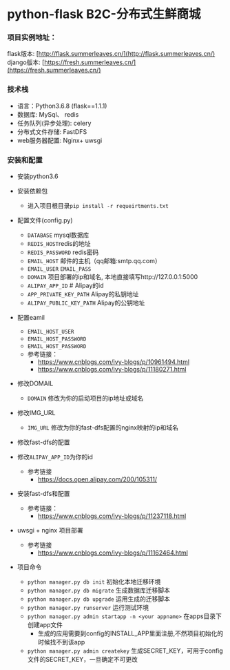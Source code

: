 # python-flask B2C-分布式生鲜商城

### 项目实例地址：
flask版本: [http://flask.summerleaves.cn/](http://flask.summerleaves.cn/)    
django版本: [https://fresh.summerleaves.cn/](https://fresh.summerleaves.cn/)    

###  技术栈
* 语言：Python3.6.8  (flask==1.1.1)
* 数据库: MySql、 redis 
* 任务队列(异步处理): celery
* 分布式文件存储: FastDFS
* web服务器配置: Nginx+ uwsgi


###  安装和配置
* 安装python3.6
* 安装依赖包  
    * 进入项目根目录`pip install -r requeirtments.txt`
* 配置文件(config.py)
    * `DATABASE` mysql数据库
    * `REDIS_HOST`redis的地址
	* `REDIS_PASSWORD` redis密码
	* `EMAIL_HOST` 邮件的主机（qq邮箱:smtp.qq.com）
	* `EMAIL_USER` `EMAIL_PASS`
	*  `DOMAIN` 项目部署的ip和域名, 本地直接填写http://127.0.0.1:5000
	* `ALIPAY_APP_ID` # Alipay的id
	* `APP_PRIVATE_KEY_PATH` Alipay的私钥地址
	* `ALIPAY_PUBLIC_KEY_PATH` Alipay的公钥地址
* 配置eamil
    * `EMAIL_HOST_USER`
    * `EMAIL_HOST_PASSWORD`
    * `EMAIL_HOST_PASSWORD`
    * 参考链接：
        * https://www.cnblogs.com/ivy-blogs/p/10961494.html
        * https://www.cnblogs.com/ivy-blogs/p/11180271.html
* 修改DOMAIL
    * `DOMAIN` 修改为你的启动项目的ip地址或域名
* 修改IMG_URL
    * `IMG_URL` 修改为你的fast-dfs配置的nginx映射的ip和域名
* 修改fast-dfs的配置
* 修改`ALIPAY_APP_ID`为你的id
    * 参考链接
        * https://docs.open.alipay.com/200/105311/
* 安装fast-dfs和配置
    * 参考链接：
        * https://www.cnblogs.com/ivy-blogs/p/11237118.html
* uwsgi + nginx 项目部署
    * 参考链接
        * https://www.cnblogs.com/ivy-blogs/p/11162464.html

* 项目命令
	* `python manager.py db init`  初始化本地迁移环境
	* `python manager.py db migrate` 生成数据库迁移脚本
	* `python manager.py db upgrade` 运用生成的迁移脚本
	* `python manager.py runserver`  运行测试环境
	* `python manager.py admin startapp -n <your appname>`  在apps目录下创建app文件
		* 生成的应用需要到config的INSTALL_APP里面注册,不然项目初始化的时候找不到该app
	* `python manager.py admin createkey` 生成SECRET_KEY，可用于config文件的SECRET_KEY，一旦确定不可更改
	
	
	
	
	
	
	
	
	
	
	
	
